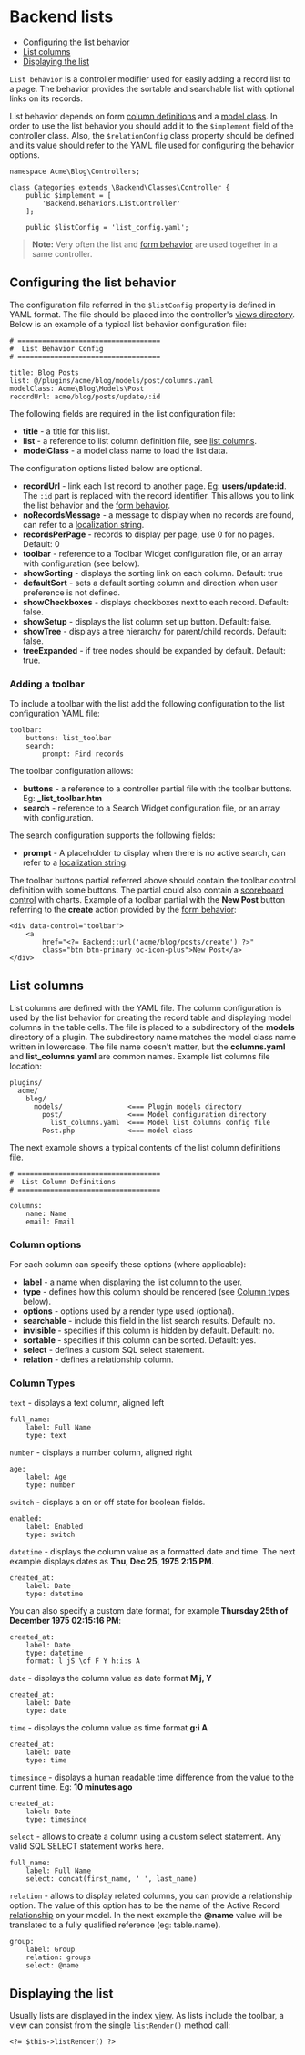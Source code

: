 # Backend lists

- [Configuring the list behavior](#configuring-list)
- [List columns](#list-columns)
- [Displaying the list](#displaying-list)

`List behavior` is a controller modifier used for easily adding a record list to a page. The behavior provides the sortable and searchable list with optional links on its records. 

List behavior depends on form [column definitions](#form-fields) and a [model class](../database/model). In order to use the list behavior you should add it to the `$implement` field of the controller class. Also, the `$relationConfig` class property should be defined and its value should refer to the YAML file used for configuring the behavior options.

    namespace Acme\Blog\Controllers;

    class Categories extends \Backend\Classes\Controller {
        public $implement = [
            'Backend.Behaviors.ListController'
        ];

        public $listConfig = 'list_config.yaml';

> **Note:** Very often the list and [form behavior](form) are used together in a same controller.

<a name="configuring-list" class="anchor" href="#configuring-list"></a>
## Configuring the list behavior

The configuration file referred in the `$listConfig` property is defined in YAML format. The file should be placed into the controller's [views directory](controllers-views-ajax/#introduction). Below is an example of a typical list behavior configuration file:

    # ===================================
    #  List Behavior Config
    # ===================================

    title: Blog Posts
    list: @/plugins/acme/blog/models/post/columns.yaml
    modelClass: Acme\Blog\Models\Post
    recordUrl: acme/blog/posts/update/:id

The following fields are required in the list configuration file:

* **title** - a title for this list.
* **list** - a reference to list column definition file, see [list columns](#list-columns).
* **modelClass** - a model class name to load the list data.

The configuration options listed below are optional. 

* **recordUrl** - link each list record to another page. Eg: **users/update:id**. The `:id` part is replaced with the record identifier. This allows you to link the list behavior and the [form behavior](forms).
* **noRecordsMessage** - a message to display when no records are found, can refer to a [localization string](../plugin/localization).
* **recordsPerPage** - records to display per page, use 0 for no pages. Default: 0
* **toolbar** - reference to a Toolbar Widget configuration file, or an array with configuration (see below).
* **showSorting** - displays the sorting link on each column. Default: true
* **defaultSort** - sets a default sorting column and direction when user preference is not defined.
* **showCheckboxes** - displays checkboxes next to each record. Default: false.
* **showSetup** - displays the list column set up button. Default: false.
* **showTree** - displays a tree hierarchy for parent/child records. Default: false.
* **treeExpanded** - if tree nodes should be expanded by default. Default: true.

<a name="adding-toolbar" class="anchor" href="#adding-toolbar"></a>
### Adding a toolbar

To include a toolbar with the list add the following configuration to the list configuration YAML file:

    toolbar:
        buttons: list_toolbar
        search:
            prompt: Find records

The toolbar configuration allows:

* **buttons** - a reference to a controller partial file with the toolbar buttons. Eg: **_list_toolbar.htm**
* **search** - reference to a Search Widget configuration file, or an array with configuration.

The search configuration supports the following fields:

* **prompt** - A placeholder to display when there is no active search, can refer to a [localization string](../plugin/localization).

The toolbar buttons partial referred above should contain the toolbar control definition with some buttons. The partial could also contain a [scoreboard control](controls#scoreboards) with charts. Example of a toolbar partial with the **New Post** button referring to the **create** action provided by the [form behavior](forms):

    <div data-control="toolbar">
        <a 
            href="<?= Backend::url('acme/blog/posts/create') ?>" 
            class="btn btn-primary oc-icon-plus">New Post</a>
    </div>

<a name="list-columns" class="anchor" href="#list-columns"></a>
## List columns

List columns are defined with the YAML file. The column configuration is used by the list behavior for creating the record table and displaying model columns in the table cells. The file is placed to a subdirectory of the **models** directory of a plugin. The subdirectory name matches the model class name written in lowercase. The file name doesn't matter, but the **columns.yaml** and **list_columns.yaml** are common names. Example list columns file location: 

    plugins/
      acme/
        blog/
          models/                <=== Plugin models directory
            post/                <=== Model configuration directory
              list_columns.yaml  <=== Model list columns config file
            Post.php             <=== model class


The next example shows a typical contents of the list column definitions file.

    # ===================================
    #  List Column Definitions
    # ===================================

    columns:
        name: Name
        email: Email

<a name="column-options" class="anchor" href="#column-options"></a>
### Column options

For each column can specify these options (where applicable):

* **label** - a name when displaying the list column to the user.
* **type** - defines how this column should be rendered (see [Column types](column-types) below).
* **options** - options used by a render type used (optional).
* **searchable** - include this field in the list search results. Default: no.
* **invisible** - specifies if this column is hidden by default. Default: no.
* **sortable** - specifies if this column can be sorted. Default: yes.
* **select** - defines a custom SQL select statement.
* **relation** - defines a relationship column.

<a name="column-types" class="anchor" href="#column-types"></a>
### Column Types

`text` - displays a text column, aligned left

    full_name:
        label: Full Name
        type: text

`number` - displays a number column, aligned right

    age:
        label: Age
        type: number

`switch` - displays a on or off state for boolean fields.

    enabled:
        label: Enabled
        type: switch

`datetime` - displays the column value as a formatted date and time. The next example displays dates as **Thu, Dec 25, 1975 2:15 PM**.

    created_at:
        label: Date
        type: datetime

You can also specify a custom date format, for example **Thursday 25th of December 1975 02:15:16 PM**:

    created_at:
        label: Date
        type: datetime
        format: l jS \of F Y h:i:s A

`date` - displays the column value as date format **M j, Y**

    created_at:
        label: Date
        type: date

`time` - displays the column value as time format **g:i A**

    created_at:
        label: Date
        type: time

`timesince` - displays a human readable time difference from the value to the current time. Eg: **10 minutes ago**

    created_at:
        label: Date
        type: timesince

`select` - allows to create a column using a custom select statement. Any valid SQL SELECT statement works here.

    full_name:
        label: Full Name
        select: concat(first_name, ' ', last_name)

`relation` - allows to display related columns, you can provide a relationship option. The value of this option has to be the name of the Active Record [relationship](../database/model#relationships) on your model. In the next example the **@name** value will be translated to a fully qualified reference (eg: table.name).

    group:
        label: Group
        relation: groups
        select: @name

<a name="displaying-list" class="anchor" href="#displaying-list"></a>
## Displaying the list

Usually lists are displayed in the index [view](controllers-views-ajax/#introduction). As lists include the toolbar, a view can consist from the single `listRender()` method call:

    <?= $this->listRender() ?>
